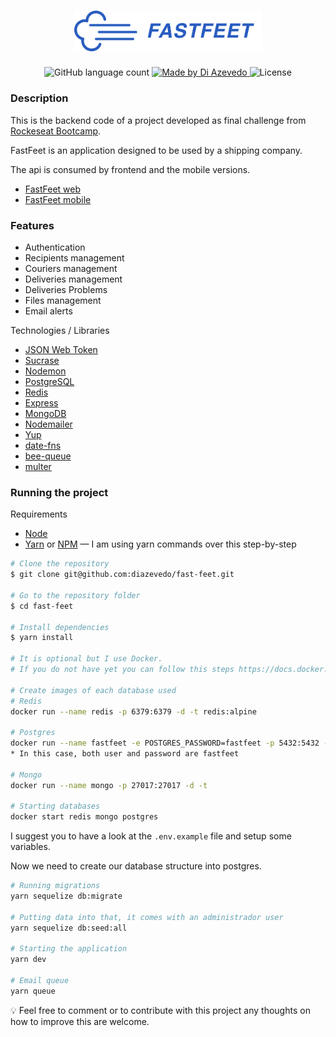 <h1 align="center">
  <img alt="Fastfeet" title="Fastfeet" src=".github/logo-text.png" width="300px" />
</h1>

<p align="center">
  <img alt="GitHub language count" src="https://img.shields.io/github/languages/count/diazevedo/fast-feet">

  <a href="https://github.com/diazevedo">
    <img alt="Made by Di Azevedo" src="https://img.shields.io/badge/made%20by-DiAzevedo-%2325b0e6">
  </a>

  <img alt="License" src="https://img.shields.io/badge/license-MIT-%2304D361">
</p>

### Description

This is the backend code of a project developed as final challenge from [Rockeseat Bootcamp](https://rocketseat.com.br/gostack).

FastFeet is an application designed to be used by a shipping company.

The api is consumed by frontend and the mobile versions.

- [FastFeet web](https://github.com/diazevedo/fast-feet-web)
- [FastFeet mobile](https://github.com/diazevedo/fast-feet-mobile)

### Features

- Authentication
- Recipients management
- Couriers management
- Deliveries management
- Deliveries Problems
- Files management
- Email alerts

Technologies / Libraries

- [JSON Web Token](https://github.com/auth0/node-jsonwebtoken)
- [Sucrase](https://github.com/alangpierce/sucrase)
- [Nodemon](https://nodemon.io/)
- [PostgreSQL](https://www.postgresql.org/)
- [Redis](https://redis.io/)
- [Express](https://expressjs.com/)
- [MongoDB](https://www.mongodb.com/)
- [Nodemailer](https://nodemailer.com/about/)
- [Yup](https://github.com/jquense/yup)
- [date-fns](https://date-fns.org/)
- [bee-queue](https://github.com/bee-queue/bee-queue)
- [multer](https://github.com/expressjs/multer)

### Running the project

Requirements

- [Node](https://nodejs.org/en/)
- [Yarn](https://yarnpkg.com/) or [NPM](https://www.npmjs.com/) — I am using yarn commands over this step-by-step

```bash
# Clone the repository
$ git clone git@github.com:diazevedo/fast-feet.git

# Go to the repository folder
$ cd fast-feet

# Install dependencies
$ yarn install

# It is optional but I use Docker.
# If you do not have yet you can follow this steps https://docs.docker.com/get-started/

# Create images of each database used
# Redis
docker run --name redis -p 6379:6379 -d -t redis:alpine

# Postgres
docker run --name fastfeet -e POSTGRES_PASSWORD=fastfeet -p 5432:5432 -d postgres
* In this case, both user and password are fastfeet

# Mongo
docker run --name mongo -p 27017:27017 -d -t

# Starting databases
docker start redis mongo postgres

```

I suggest you to have a look at the `.env.example` file and setup some variables.

Now we need to create our database structure into postgres.

```bash
# Running migrations
yarn sequelize db:migrate

# Putting data into that, it comes with an administrador user
yarn sequelize db:seed:all

# Starting the application
yarn dev

# Email queue
yarn queue
```

:bulb: Feel free to comment or to contribute with this project any thoughts on how to improve this are welcome.
